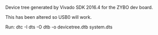 Device tree generated by Vivado SDK 2016.4 for the ZYBO dev board.

This has been altered so USB0 will work.

Run:
dtc -I dts -O dtb -o devicetree.dtb system.dts

